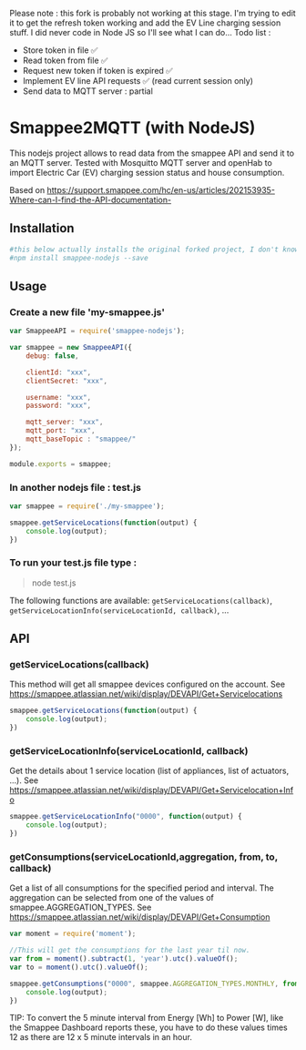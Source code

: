 Please note : this fork is probably not working at this stage. I'm trying to edit it to get the refresh token working and add the EV Line charging session stuff. I did never code in Node JS so I'll see what I can do...
Todo list : 
- Store token in file ✅
- Read token from file ✅
- Request new token if token is expired ✅
- Implement EV line API requests ✅ (read current session only)
- Send data to MQTT server : partial

# Smappee2MQTT (with NodeJS)
This nodejs project allows to read data from the smappee API and send it to an MQTT server. Tested with Mosquitto MQTT server and openHab to import Electric Car (EV) charging session status and house consumption.

Based on https://support.smappee.com/hc/en-us/articles/202153935-Where-can-I-find-the-API-documentation-

## Installation
```bash
#this below actually installs the original forked project, I don't know yet how to publish mine
#npm install smappee-nodejs --save
```

## Usage
### Create a new file 'my-smappee.js'
```javascript
var SmappeeAPI = require('smappee-nodejs');

var smappee = new SmappeeAPI({
    debug: false,

    clientId: "xxx",
    clientSecret: "xxx",

    username: "xxx",
    password: "xxx",

    mqtt_server: "xxx",
    mqtt_port: "xxx",
    mqtt_baseTopic : "smappee/"
});

module.exports = smappee;
```

### In another nodejs file : test.js
```javascript
var smappee = require('./my-smappee');

smappee.getServiceLocations(function(output) {
    console.log(output);
})
```
### To run your test.js file type : 
> node test.js

The following functions are available: 
`getServiceLocations(callback)`, `getServiceLocationInfo(serviceLocationId, callback)`, ... 


## API
### getServiceLocations(callback)
This method will get all smappee devices configured on the account.
See https://smappee.atlassian.net/wiki/display/DEVAPI/Get+Servicelocations
```javascript
smappee.getServiceLocations(function(output) {
    console.log(output);
})
```

### getServiceLocationInfo(serviceLocationId, callback)
Get the details about 1 service location (list of appliances, list of actuators, ...).
See https://smappee.atlassian.net/wiki/display/DEVAPI/Get+Servicelocation+Info
```javascript
smappee.getServiceLocationInfo("0000", function(output) {
    console.log(output);
})
```

### getConsumptions(serviceLocationId,aggregation, from, to, callback)
Get a list of all consumptions for the specified period and interval.
The aggregation can be selected from one of the values of smappee.AGGREGATION_TYPES.
See https://smappee.atlassian.net/wiki/display/DEVAPI/Get+Consumption

```javascript
var moment = require('moment');

//This will get the consumptions for the last year til now.
var from = moment().subtract(1, 'year').utc().valueOf();
var to = moment().utc().valueOf();

smappee.getConsumptions("0000", smappee.AGGREGATION_TYPES.MONTHLY, from, to, function(output) {
    console.log(output);
})
```
TIP: To convert the 5 minute interval from Energy [Wh] to Power [W], like the Smappee Dashboard reports these, you have to do these values times 12 as there are 12 x 5 minute intervals in an hour.
